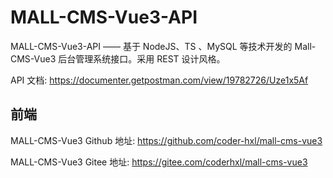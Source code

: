 # MALL-CMS-Vue3-API

MALL-CMS-Vue3-API —— 基于 NodeJS、TS 、MySQL 等技术开发的 Mall-CMS-Vue3 后台管理系统接口。采用 REST 设计风格。

API 文档: https://documenter.getpostman.com/view/19782726/Uze1x5Af

## 前端

MALL-CMS-Vue3 Github 地址: https://github.com/coder-hxl/mall-cms-vue3

MALL-CMS-Vue3 Gitee 地址: https://gitee.com/coderhxl/mall-cms-vue3

